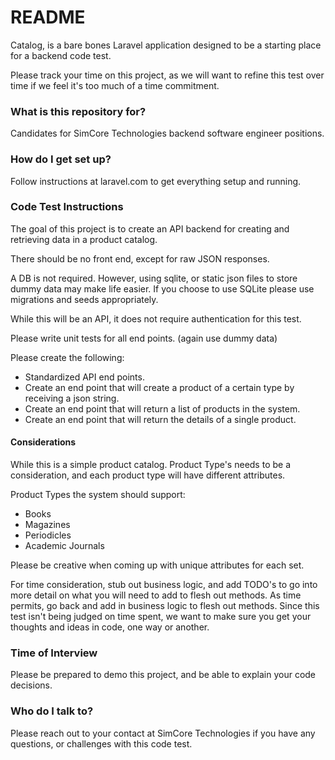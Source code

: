 # README #

Catalog, is a bare bones Laravel application designed to be a starting place for a backend code test.

Please track your time on this project, as we will want to refine this test over time if we feel it's too much of a time commitment.

### What is this repository for? ###

Candidates for SimCore Technologies backend software engineer positions.

### How do I get set up? ###

Follow instructions at laravel.com to get everything setup and running.

### Code Test Instructions ###

The goal of this project is to create an API backend for creating and retrieving data in a product catalog. 

There should be no front end, except for raw JSON responses. 

A DB is not required. However, using sqlite, or static json files to store dummy data may make life easier. 
If you choose to use SQLite please use migrations and seeds appropriately.

While this will be an API, it does not require authentication for this test.

Please write unit tests for all end points. (again use dummy data)

Please create the following:

* Standardized API end points.
* Create an end point that will create a product of a certain type by receiving a json string.
* Create an end point that will return a list of products in the system. 
* Create an end point that will return the details of a single product.

#### Considerations ####

While this is a simple product catalog. Product Type's needs to be a consideration, and each product type will have different attributes.

Product Types the system should support:

* Books
* Magazines
* Periodicles
* Academic Journals

Please be creative when coming up with unique attributes for each set.

For time consideration, stub out business logic, and add TODO's to go into more detail on what you will need to add to flesh out methods.
As time permits, go back and add in business logic to flesh out methods. Since this test isn't being judged on time spent, we want to make sure you get your thoughts and ideas in code, one way or another.

### Time of Interview ###

Please be prepared to demo this project, and be able to explain your code decisions.

### Who do I talk to? ###

Please reach out to your contact at SimCore Technologies if you have any questions, or challenges with this code test.